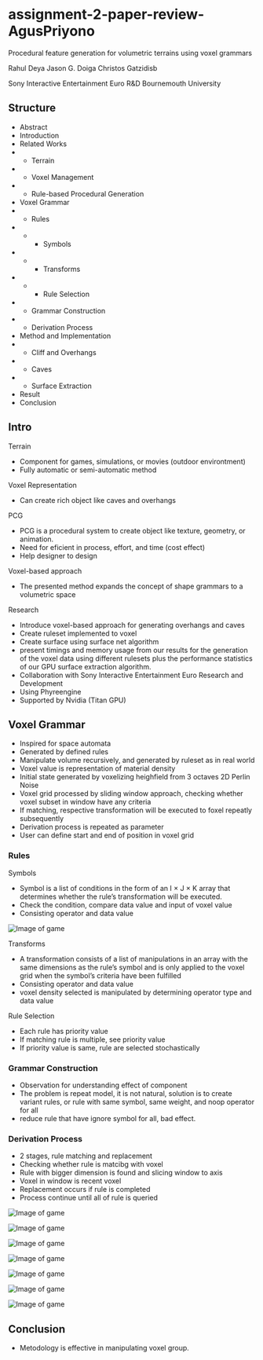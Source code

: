 # assignment-2-paper-review-AgusPriyono

Procedural feature generation for volumetric terrains using voxel grammars

Rahul Deya
Jason G. Doiga
Christos Gatzidisb

Sony Interactive Entertainment Euro R&D
Bournemouth University

## Structure
- Abstract
- Introduction
- Related Works
- - Terrain 
- - Voxel Management
- - Rule-based Procedural Generation
- Voxel Grammar
- - Rules
- - - Symbols
- - - Transforms
- - - Rule Selection
- - Grammar Construction
- - Derivation Process
- Method and Implementation
- - Cliff and Overhangs
- - Caves
- - Surface Extraction
- Result 
- Conclusion 

## Intro

Terrain
- Component for games, simulations, or movies (outdoor environtment)
- Fully automatic or semi-automatic method

Voxel Representation
- Can create rich object like caves and overhangs

PCG
- PCG is a procedural system to create object like texture, geometry, or animation.
- Need for eficient in process, effort, and time (cost effect)
- Help designer to design

Voxel-based approach 
- The presented method expands the concept of shape grammars to a volumetric space

Research 
- Introduce voxel-based approach for generating overhangs and caves
- Create ruleset implemented to voxel
- Create surface using surface net algorithm
- present timings and memory usage from our results for the generation of the voxel data using different rulesets plus the performance statistics of our GPU surface extraction algorithm.
- Collaboration with Sony Interactive Entertainment Euro Research and Development
- Using Phyreengine
- Supported by Nvidia (Titan GPU)



## Voxel Grammar

- Inspired for space automata
- Generated by defined rules
- Manipulate volume recursively, and generated by ruleset as in real world
- Voxel value is representation of material density
- Initial state generated by voxelizing heighfield from 3 octaves 2D Perlin Noise
- Voxel grid processed by sliding window approach, checking whether voxel subset in window have any criteria
- If matching, respective transformation will be executed to foxel repeatly subsequently
- Derivation process is repeated as parameter
- User can define start and end of position in voxel grid

### Rules 

Symbols
- Symbol is a list of conditions in the form of an I × J × K array that determines whether the rule’s transformation will be executed.
- Check the condition, compare data value and input of voxel value
- Consisting operator and data value

![Image of game](images/symbol-operators.png)

Transforms
- A transformation consists of a list of manipulations in an array with the same dimensions as the rule’s symbol and is only applied to the voxel grid when the symbol’s criteria have been fulfilled
- Consisting operator and data value
- voxel density selected is manipulated by determining operator type and data value


Rule Selection 
- Each rule has priority value
- If matching rule is multiple, see priority value
- If priority value is same, rule are selected stochastically


### Grammar Construction

- Observation for understanding effect of component
- The problem is repeat model, it is not natural, solution is to create variant rules, or rule with same symbol, same weight, and noop operator for all
- reduce rule that have ignore symbol for all, bad effect.

### Derivation Process

- 2 stages, rule matching and replacement
- Checking whether rule is matcibg with voxel
- Rule with bigger dimension is found and slicing window to axis
- Voxel in window is recent voxel
- Replacement occurs if rule is completed
- Process continue until all of rule is queried  

![Image of game](images/transform-operators.png)

![Image of game](images/transform-sample.png)

![Image of game](images/caves-ruleset.png)

![Image of game](images/overhangs-ruleset.png)

![Image of game](images/cave-results.png)

![Image of game](images/overhang-results.png)

![Image of game](images/time-results.png)


## Conclusion

- Metodology is effective in manipulating voxel group.  
